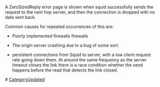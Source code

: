 A ZeroSizedReply error page is shown when squid successfully sends the
request to the next hop server, and then the connection is dropped with
no data sent back.

Common causes for repeated occurrences of this are:

  - Poorly implemented firewalls firewalls

  - The origin server crashing due to a bug of some sort.

  - persistent connections from Squid to server, with a low client
    request rate going down them. At around the same frequency as the
    server timeout closes the link there is a race condition whether the
    send happens before the read that detects the link closed.

\#
[CategoryUpdated](/CategoryUpdated#)
